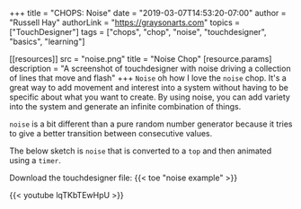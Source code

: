 +++
title = "CHOPS: Noise"
date = "2019-03-07T14:53:20-07:00"
author = "Russell Hay"
authorLink = "https://graysonarts.com"
topics = ["TouchDesigner"]
tags = ["chops", "chop", "noise", "touchdesigner", "basics", "learning"]

[[resources]]
  src = "noise.png"
  title = "Noise Chop"
  [resource.params]
    description = "A screenshot of touchdesigner with noise driving a collection of lines that move and flash"
+++
`Noise` oh how I love the `noise` chop. It's a great way to add movement and interest into a system without having to be specific about what you want to create. By using noise, you can add variety into the system and generate an infinite combination of things.

`noise` is a bit different than a pure random number generator because it tries to give a better transition between consecutive values.

The below sketch is `noise` that is converted to a `top` and then animated using a `timer`.

Download the touchdesigner file: {{< toe "noise example" >}}

{{< youtube lqTKbTEwHpU >}}